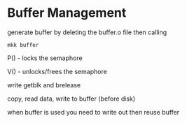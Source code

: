 # Buffer Management


generate buffer by deleting the buffer.o file then calling 

```
mkk buffer
```

P() - locks the semaphore

V() - unlocks/frees the semaphore



write getblk and brelease

copy, read data, write to buffer (before disk)

when buffer is used you need to write out then reuse buffer

